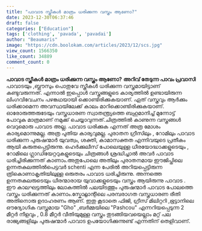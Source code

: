 ```yaml
---
title: "പാവാട സ്ത്രീകൾ മാത്രം ധരിക്കുന്ന വസ്ത്രം ആണോ?"
date: 2023-12-30T06:37:46
draft: false
categories: ["Education"]
tags: ['clothing', 'pavada', 'pavadai']
author: "Beaumaris"
image: "https://cdn.boolokam.com/articles/2023/12/scs.jpg"
view_count: 1566350
like_count: 34889
comment_count: 0
---
```


**പാവാട സ്ത്രീകൾ മാത്രം ധരിക്കുന്ന വസ്ത്രം ആണോ?** **അറിവ് തേടുന്ന പാവം പ്രവാസി** പാവാടയും ,ബ്ലൗസും പൊതുവേ സ്ത്രീകൾ ധരിക്കുന്ന വസ്ത്രമായിട്ടാണ് കണ്ടുവരുന്നത്. എന്നാൽ ഇപ്പൊൾ വസ്ത്രങ്ങളുടെ കാര്യത്തിൽ ഉണ്ടായിരുന്ന ലിംഗവിവേചനം പഴങ്കഥയായി ക്കൊണ്ടിരിക്കുകയാണ്. ഏത് വസ്ത്രവും ആർക്കും ധരിക്കാമെന്ന അവസ്ഥയിലേക്ക് കാലം മാറിക്കൊണ്ടിരിക്കുകയാണ്. ഓരോരുത്തരുടേയും വസ്ത്രധാരണ സ്വാതന്ത്ര്യത്തെ ബഹുമാനിച്ച് മുന്നോട്ട് പോവുക മാത്രമാണ് നമുക്ക് ചെയ്യാവുന്നത്.ചിത്രത്തിൽ കാണുന്ന വസ്ത്രങ്ങൾ വെറുമൊരു പാവാട അല്ല. പാവാട ധരിക്കുക എന്നത് അത്ര മോശം കാര്യമൊന്നുമല്ല. അത്ര പുതിയ കാര്യവുമല്ല. പുരാതന ഗ്രീസിലും , റോമിലും പാവാട ധരിക്കുന്ന പുരുഷന്മാർ യുവത്വം, ശക്തി, കാമാസക്തത എന്നിവയുടെ പ്രതീകം ആയി കരുതപ്പെട്ടിരുന്നു. ഹെർക്കുലീസ് പോലെയുള്ള ധീരയോദ്ധാക്കളുടെയും , റോമിലെ ഗ്ലാഡിയേറ്ററുകളുടെയും ചിത്രങ്ങൾ ശ്രദ്ധിച്ചാൽ അവർ പാവാട ധരിച്ചിരിക്കുന്നത് കാണാം.അതുപോലെ അതിലും പുരാതനമായ ഈജിപ്തിലെ ഉന്നതകുലത്തിൽപെട്ടവർ schenti എന്ന പേരിൽ അറിയപ്പെട്ടിരുന്ന ത്രികൊണാകൃതിയിലുള്ള ഒരുതരം പാവാട ധരിച്ചിരുന്നു. അന്നത്തെ ഉന്നതകുലരുടെയും ധീരന്മാരായ യുവാക്കളുടെയും വസ്ത്രം ആയിരുന്നു പാവാട . ഈ കാലഘട്ടത്തിലും ലോകത്തിൽ പലയിടത്തും പുരുഷന്മാർ പാവാട പോലത്തെ വസ്ത്രം ധരിക്കുന്നത് കാണാം.സ്കോറ്റ്ലാന്റിലെ പരമ്പരാഗത വസ്ത്രധാരണ രീതി അതിനൊരു ഉദാഹരണം ആണ്. ഇതു കൂടാതെ ഫിജി, ഗ്രീസ് മിലിറ്ററി ,ഭൂട്ടാനിലെ ഔദ്യോഗിക വസ്ത്രമായ "Gho" ,ബർമ്മയിലെ "Pashcou" എന്നറിയപ്പെടുന്ന 2 മീറ്റർ നീളവും , 0.8 മീറ്റർ വീതിയുമുള്ള വസ്ത്രം തുടങ്ങിയവയെല്ലാം മറ്റ് പല രാജ്യങ്ങളിലും പുരുഷന്മാർ പാവാട ഉപയോഗിക്കുന്നുണ്ട് എന്നതിന് തെളിവാണ്.
